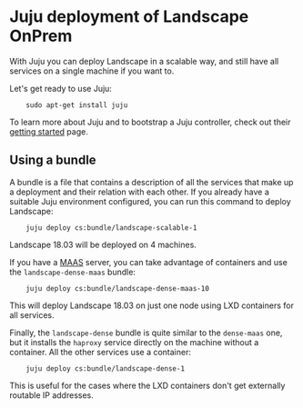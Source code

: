 # Juju deployment of Landscape OnPrem
With Juju you can deploy Landscape in a scalable way, and still have all services on a single machine if you want to.

Let's get ready to use Juju:
```
    sudo apt-get install juju
```

To learn more about Juju and to bootstrap a Juju controller, check out their [getting started](https://jujucharms.com/get-started) page.

## Using a bundle
A bundle is a file that contains a description of all the services that make up a deployment and their relation with each other. If you already have a suitable Juju environment configured, you can run this command to deploy Landscape:

```
    juju deploy cs:bundle/landscape-scalable-1
```
Landscape 18.03 will be deployed on 4 machines.

If you have a [MAAS](https://maas.io) server, you can take advantage of containers and use the `landscape-dense-maas` bundle:
```
    juju deploy cs:bundle/landscape-dense-maas-10
```
This will deploy Landscape 18.03 on just one node using LXD containers for all services.

Finally, the `landscape-dense` bundle is quite similar to the `dense-maas` one, but it installs the `haproxy` service directly on the machine without a container. All the other services use a container:
```
    juju deploy cs:bundle/landscape-dense-1
```
This is useful for the cases where the LXD containers don't get externally routable IP addresses.

